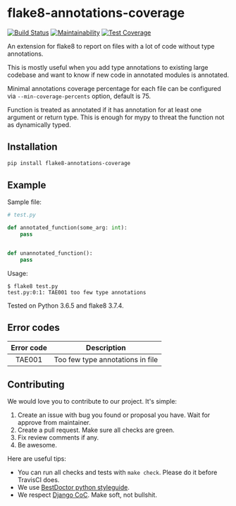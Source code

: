 # flake8-annotations-coverage

[![Build Status](https://travis-ci.org/best-doctor/flake8-annotations-coverage.svg?branch=master)](https://travis-ci.org/best-doctor/flake8-annotations-coverage)
[![Maintainability](https://api.codeclimate.com/v1/badges/8480286aaae1c0612351/maintainability)](https://codeclimate.com/github/best-doctor/flake8-annotations-coverage/maintainability)
[![Test Coverage](https://api.codeclimate.com/v1/badges/8480286aaae1c0612351/test_coverage)](https://codeclimate.com/github/best-doctor/flake8-annotations-coverage/test_coverage)

An extension for flake8 to report on files with a lot of code
without type annotations.

This is mostly useful when you add type annotations to existing
large codebase and want to know if new code in annotated modules
 is annotated.

Minimal annotations coverage percentage for each file can be configured via
`--min-coverage-percents` option, default is 75.

Function is treated as annotated if it has annotation for at least
one argument or return type. This is enough for mypy to threat the function
not as dynamically typed.

## Installation

```bash
pip install flake8-annotations-coverage
```

## Example

Sample file:

```python
# test.py

def annotated_function(some_arg: int):
    pass


def unannotated_function():
    pass
```

Usage:

```terminal
$ flake8 test.py
test.py:0:1: TAE001 too few type annotations
```

Tested on Python 3.6.5 and flake8 3.7.4.

## Error codes

| Error code | Description                      |
|:----------:|:--------------------------------:|
| TAE001     | Too few type annotations in file |

## Contributing

We would love you to contribute to our project. It's simple:

1. Create an issue with bug you found or proposal you have.
   Wait for approve from maintainer.
1. Create a pull request. Make sure all checks are green.
1. Fix review comments if any.
1. Be awesome.

Here are useful tips:

- You can run all checks and tests with `make check`.
  Please do it before TravisCI does.
- We use [BestDoctor python styleguide](https://github.com/best-doctor/guides/blob/master/guides/en/python_styleguide.md).
- We respect [Django CoC](https://www.djangoproject.com/conduct/).
  Make soft, not bullshit.
